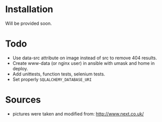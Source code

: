Installation
============
Will be provided soon.

Todo
====
 - Use data-src attribute on image instead of src to remove 404 results.
 - Create www-data (or nginx user) in ansible with umask and home in deploy.
 - Add unittests, function tests, selenium tests.
 - Set properly `SQLALCHEMY_DATABASE_URI`

Sources
=======
 - pictures were taken and modified from:
   http://www.next.co.uk/
